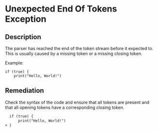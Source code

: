 # Unexpected End Of Tokens Exception

## Description

The parser has reached the end of the token stream before it expected to.
This is usually caused by a missing token or a missing closing token.

Example:

```step
if (true) {
    print("Hello, World!")
```

## Remediation

Check the syntax of the code and ensure that all tokens are present and that all opening tokens have a corresponding
closing token.

```diff
  if (true) {
      print("Hello, World!")
+ }
```
